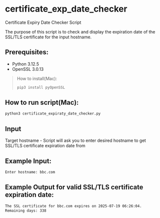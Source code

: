 # certificate_exp_date_checker
Certificate Expiry Date Checker Script

The purpose of this script is to check and display the expiration date of the SSL/TLS certificate for the input hostname.

## Prerequisites:

* Python 3.12.5
* OpenSSL 3.0.13

>How to install(Mac):
>```sh
>pip3 install pyOpenSSL
>```

## How to run script(Mac):

```txt
python3 certificate_expiraty_date_checker.py
```

## Input
Target hostname - Script will ask you to enter desired hostname to get SSL/TLS certificate expiration date from

## Example Input:
```sh
Enter hostname: bbc.com
```
## Example Output for valid SSL/TLS certificate expiration date:
```sh
The SSL certificate for bbc.com expires on 2025-07-19 06:26:04.
Remaining days: 338
```